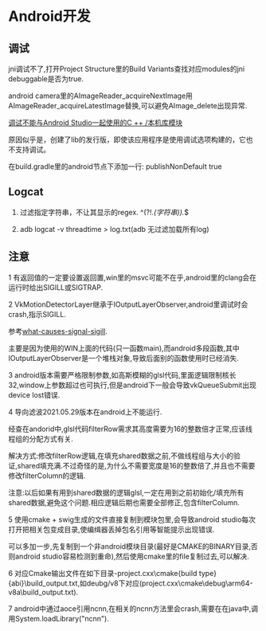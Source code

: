 # Android开发

## 调试

jni调试不了,打开Project Structure里的Build Variants查找对应modules的jni debuggable是否为true.

android camera里的AImageReader_acquireNextImage用AImageReader_acquireLatestImage替换,可以避免AImage_delete出现异常.

[调试不能与Android Studio一起使用的C ++ /本机库模块](https://stackoverflow.com/questions/41822747/debugging-c-native-library-modules-not-working-with-android-studio-cmake-used)

原因似乎是，创建了lib的发行版，即使该应用程序是使用调试选项构建的，它也不支持调试。

在build.gradle里的android节点下添加一行: publishNonDefault  true

## Logcat

1. 过滤指定字符串，不让其显示的regex. ^(?!.*(字符串)).*$

2. adb logcat -v threadtime > log.txt(adb 无过滤加载所有log)

## 注意

1 有返回值的一定要设置返回置,win里的msvc可能不在乎,android里的clang会在运行时给出SIGILL或SIGTRAP.

2 VkMotionDetectorLayer继承于IOutputLayerObserver,android里调试时会crash,指示SIGILL.

参考[what-causes-signal-sigill](https://stackoverflow.com/questions/7901867/what-causes-signal-sigill).

主要是因为使用的WIN上面的代码(只一函数main),而android多段函数,其中IOutputLayerObserver是一个堆栈对象,导致后面别的函数使用时已经消失.

3 android版本需要严格限制参数,如高斯模糊的glsl代码,里面逻辑限制核长32,window上参数超过也可执行,但是android下一般会导致vkQueueSubmit出现device lost错误.

4 导向滤波2021.05.29版本在android上不能运行.

经查在andorid中,glsl代码filterRow需求其高度需要为16的整数倍才正常,应该线程组的分配方式有关.

解决方式:修改filterRow逻辑,在填充shared数据之前,不做线程组与大小的验证,shared填充满.不过奇怪的是,为什么不需要宽度是16的整数倍了,并且也不需要修改filterColumn的逻辑.

注意:以后如果有用到shared数据的逻辑glsl,一定在用到之前初始化/填充所有shared数据,避免这个问题.相应逻辑后期也需要全部修正,包含filterColumn.

5 使用cmake + swig生成的文件直接复制到模块包里,会导致android studio每次打开把相关包变成目录,使编缉器丢掉包名引用等智能提示出现错误.

可以多加一步,先复制到一个非android模块目录(最好是CMAKE的BINARY目录,否则android studio容易检测到重命),然后使用cmake里的file复制过去,可以解决.

6 对应Cmake输出文件在如下目录-project\.cxx\cmake\{build type}\{abi}\build_output.txt,如deubg/v8下对应(project\.cxx\cmake\debug\arm64-v8a\build_output.txt).

7 android中通过aoce引用ncnn,在相关的ncnn方法里会crash,需要在在java中,调用System.loadLibrary("ncnn").
